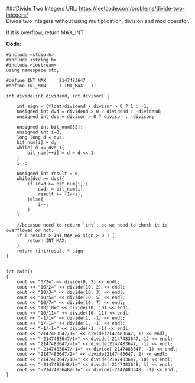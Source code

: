 ###Divide Two Integers
URL: https://leetcode.com/problems/divide-two-integers/</br>
Divide two integers without using multiplication, division and mod operator.

If it is overflow, return MAX_INT.

__Code:__

	#include <stdio.h>
	#include <string.h>
	#include <iostream>
	using namespace std;

	#define INT_MAX     2147483647
	#define INT_MIN     (-INT_MAX - 1)

	int divide(int dividend, int divisor) {

	    int sign = (float)dividend / divisor > 0 ? 1 : -1;
	    unsigned int dvd = dividend > 0 ? dividend : -dividend;
	    unsigned int dvs = divisor > 0 ? divisor : -divisor;

	    unsigned int bit_num[32];
	    unsigned int i=0;
	    long long d = dvs;
	    bit_num[i] = d;
	    while( d <= dvd ){
	        bit_num[++i] = d = d << 1;
	    }
	    i--;

	    unsigned int result = 0;
	    while(dvd >= dvs){
	        if (dvd >= bit_num[i]){
	            dvd -= bit_num[i];
	            result += (1<<i);
	        }else{
	            i--;
	        }
	    }

	    //becasue need to return `int`, so we need to check it is overflowed or not.
	    if ( result > INT_MAX && sign > 0 ) {
	        return INT_MAX;
	    }
	    return (int)result * sign;
	}


	int main()
	{
	    cout << "0/2=" << divide(0, 2) << endl;
	    cout << "10/2=" << divide(10, 2) << endl;
	    cout << "10/3=" << divide(10, 3) << endl;
	    cout << "10/5=" << divide(10, 5) << endl;
	    cout << "10/7=" << divide(10, 7) << endl;
	    cout << "10/10=" << divide(10, 10) << endl;
	    cout << "10/11=" << divide(10, 11) << endl;
	    cout << "-1/1=" << divide(1, -1) << endl;
	    cout << "1/-1=" << divide(1, -1) << endl;
	    cout << "-1/-1=" << divide(-1, -1) << endl;
	    cout << "2147483647/1=" << divide(2147483647, 1) << endl;
	    cout << "-2147483647/1=" << divide(-2147483647, 1) << endl;
	    cout << "2147483647/-1=" << divide(2147483647, -1) << endl;
	    cout << "-2147483647/-1=" << divide(-2147483647, -1) << endl;
	    cout << "2147483647/2=" << divide(2147483647, 2) << endl;
	    cout << "2147483647/10=" << divide(2147483647, 10) << endl;
	    cout << "-2147483648/1=" << divide(-2147483648, 1) << endl;
	    cout << "-2147483648/-1=" << divide(-2147483648, -1) << endl;
	}